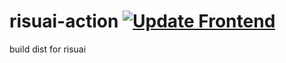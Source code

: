 # risuai-action [![Update Frontend](https://github.com/ghaction/risuai-action/actions/workflows/build.yaml/badge.svg)](https://github.com/ghaction/risuai-action/actions/workflows/build.yaml)
build dist for risuai
